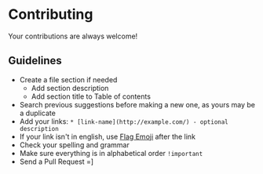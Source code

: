 # Contributing

Your contributions are always welcome!

## Guidelines

* Create a file section if needed
    * Add section description
    * Add section title to Table of contents
* Search previous suggestions before making a new one, as yours may be a duplicate
* Add your links: `* [link-name](http://example.com/) - optional description`
* If your link isn't in english, use [Flag Emoji](https://github.com/matiassingers/emoji-flags/blob/master/data.json) after the link
* Check your spelling and grammar
* Make sure everything is in alphabetical order `!important`
* Send a Pull Request =]
